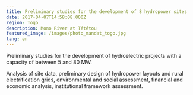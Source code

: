 ```yaml
---
title: Preliminary studies for the development of 8 hydropower sites
date: 2017-04-07T14:58:08.000Z
region: Togo
description: Mono River at Tététou
featured_image: /images/photo_mandat_togo.jpg
lang: en
---
```

Preliminary studies for the development of hydroelectric projects with a capacity of between 5 and 80 MW.

Analysis of site data, preliminary design of hydropower layouts and rural electrification grids, environmental and social assessment, financial and economic analysis, institutional framework assessment.
